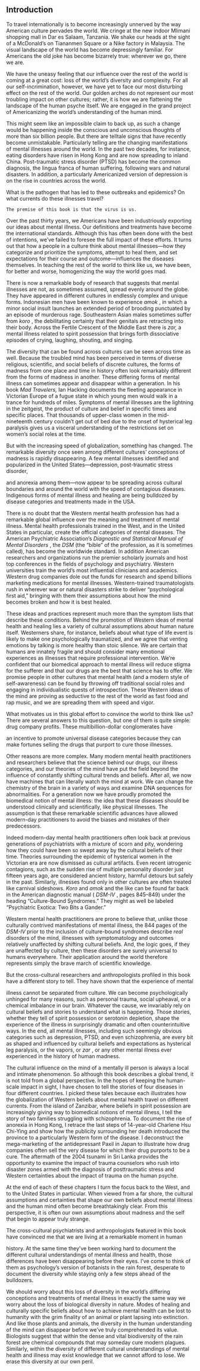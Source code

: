 ## Introduction

To travel internationally is to become increasingly unnerved by the way
American culture pervades the world. We cringe at the new indoor Mlimani
shopping mall in Dar es Salaam, Tanzania. We shake our heads at the sight of
a McDonald’s on Tiananmen Square or a Nike factory in Malaysia. The
visual landscape of the world has become depressingly familiar. For
Americans the old joke has become bizarrely true: wherever we go, there we
are.

We have the uneasy feeling that our influence over the rest of the world is
coming at a great cost: loss of the world’s diversity and complexity. For all
our self-incrimination, however, we have yet to face our most disturbing
effect on the rest of the world. Our golden arches do not represent our most
troubling impact on other cultures; rather, it is how we are flattening the
landscape of the human psyche itself. We are engaged in the grand project of
Americanizing the world’s understanding of the human mind.

This might seem like an impossible claim to back up, as such a change
would be happening inside the conscious and unconscious thoughts of more
than six billion people. But there are telltale signs that have recently become
unmistakable. Particularly telling are the changing manifestations of mental
illnesses around the world. In the past two decades, for instance, eating
disorders have risen in Hong Kong and are now spreading to inland China.
Post-traumatic stress disorder (PTSD) has become the common diagnosis,
the lingua franca of human suffering, following wars and natural disasters. In
addition, a particularly Americanized version of depression is on the rise in
countries across the world.

What is the pathogen that has led to these outbreaks and epidemics? On
what currents do these illnesses travel?

```
The premise of this book is that the virus is us.
```

Over the past thirty years, we Americans have been industriously
exporting our ideas about mental illness. Our definitions and treatments have
become the international standards. Although this has often been done with
the best of intentions, we’ve failed to foresee the full impact of these efforts.
It turns out that how a people in a culture think about mental illnesses—how
they categorize and prioritize the symptoms, attempt to heal them, and set
expectations for their course and outcome—influences the diseases
themselves. In teaching the rest of the world to think like us, we have been,
for better and worse, homogenizing the way the world goes mad.

There is now a remarkable body of research that suggests that mental
illnesses are not, as sometimes assumed, spread evenly around the globe.
They have appeared in different cultures in endlessly complex and unique
forms. Indonesian men have been known to experience _amok_ , in which a
minor social insult launches an extended period of brooding punctuated by an
episode of murderous rage. Southeastern Asian males sometimes suffer from
_koro_ , the debilitating certainty that their genitals are retracting into their
body. Across the Fertile Crescent of the Middle East there is _zar,_ a mental
illness related to spirit possession that brings forth dissociative episodes of
crying, laughing, shouting, and singing.

The diversity that can be found across cultures can be seen across time as
well. Because the troubled mind has been perceived in terms of diverse
religious, scientific, and social beliefs of discrete cultures, the forms of
madness from one place and time in history often look remarkably different
from the forms of madness in another. These differing forms of mental illness
can sometimes appear and disappear within a generation. In his book _Mad
Travelers,_ Ian Hacking documents the fleeting appearance in Victorian
Europe of a fugue state in which young men would walk in a trance for
hundreds of miles. Symptoms of mental illnesses are the lightning in the
zeitgeist, the product of culture and belief in specific times and specific
places. That thousands of upper-class women in the mid-nineteenth century
couldn’t get out of bed due to the onset of hysterical leg paralysis gives us a
visceral understanding of the restrictions set on women’s social roles at the
time.

But with the increasing speed of globalization, something has changed. The
remarkable diversity once seen among different cultures’ conceptions of
madness is rapidly disappearing. A few mental illnesses identified and
popularized in the United States—depression, post-traumatic stress disorder,


and anorexia among them—now appear to be spreading across cultural
boundaries and around the world with the speed of contagious diseases.
Indigenous forms of mental illness and healing are being bulldozed by
disease categories and treatments made in the USA.

There is no doubt that the Western mental health profession has had a
remarkable global influence over the meaning and treatment of mental illness.
Mental health professionals trained in the West, and in the United States in
particular, create the official categories of mental diseases. The American
Psychiatric Association’s _Diagnostic and Statistical Manual of Mental
Disorders_ , the _DSM_ (the “bible” of the profession, as it is sometimes
called), has become the worldwide standard. In addition American
researchers and organizations run the premier scholarly journals and host top
conferences in the fields of psychology and psychiatry. Western universities
train the world’s most influential clinicians and academics. Western drug
companies dole out the funds for research and spend billions marketing
medications for mental illnesses. Western-trained traumatologists rush in
wherever war or natural disasters strike to deliver “psychological first aid,”
bringing with them their assumptions about how the mind becomes broken
and how it is best healed.

These ideas and practices represent much more than the symptom lists that
describe these conditions. Behind the promotion of Western ideas of mental
health and healing lies a variety of cultural assumptions about human nature
itself. Westerners share, for instance, beliefs about what type of life event is
likely to make one psychologically traumatized, and we agree that venting
emotions by talking is more healthy than stoic silence. We are certain that
humans are innately fragile and should consider many emotional experiences
as illnesses that require professional intervention. We’re confident that our
biomedical approach to mental illness will reduce stigma for the sufferer and
that our drugs are the best that science has to offer. We promise people in
other cultures that mental health (and a modern style of self-awareness) can
be found by throwing off traditional social roles and engaging in
individualistic quests of introspection. These Western ideas of the mind are
proving as seductive to the rest of the world as fast food and rap music, and
we are spreading them with speed and vigor.

What motivates us in this global effort to convince the world to think like
us? There are several answers to this question, but one of them is quite
simple: drug company profits. These multibillion-dollar conglomerates have


an incentive to promote universal disease categories because they can make
fortunes selling the drugs that purport to cure those illnesses.

Other reasons are more complex. Many modern mental health practitioners
and researchers believe that the science behind our drugs, our illness
categories, and our theories of the mind have put the field beyond the
influence of constantly shifting cultural trends and beliefs. After all, we now
have machines that can literally watch the mind at work. We can change the
chemistry of the brain in a variety of ways and examine DNA sequences for
abnormalities. For a generation now we have proudly promoted the
biomedical notion of mental illness: the idea that these diseases should be
understood clinically and scientifically, like physical illnesses. The
assumption is that these remarkable scientific advances have allowed
modern-day practitioners to avoid the biases and mistakes of their
predecessors.

Indeed modern-day mental health practitioners often look back at previous
generations of psychiatrists with a mixture of scorn and pity, wondering how
they could have been so swept away by the cultural beliefs of their time.
Theories surrounding the epidemic of hysterical women in the Victorian era
are now dismissed as cultural artifacts. Even recent iatrogenic contagions,
such as the sudden rise of multiple personality disorder just fifteen years ago,
are considered ancient history, harmful detours but safely in the past.
Similarly, illnesses found only in other cultures are often treated like carnival
sideshows. _Koro_ and _amok_ and the like can be found far back in the
American diagnostic manual ( _DSM-IV_ , pages 845–849) under the heading
“Culture-Bound Syndromes.” They might as well be labeled “Psychiatric
Exotica: Two Bits a Gander.”

Western mental health practitioners are prone to believe that, unlike those
culturally contrived manifestations of mental illness, the 844 pages of the
_DSM-IV_ prior to the inclusion of culture-bound syndromes describe _real_
disorders of the mind, illnesses with symptomatology and outcomes
relatively unaffected by shifting cultural beliefs. And, the logic goes, if they
are unaffected by culture, then these disorders are surely universal to humans
everywhere. Their application around the world therefore represents simply
the brave march of scientific knowledge.

But the cross-cultural researchers and anthropologists profiled in this book
have a different story to tell. They have shown that the experience of mental


illness cannot be separated from culture. We can become psychologically
unhinged for many reasons, such as personal trauma, social upheaval, or a
chemical imbalance in our brain. Whatever the cause, we invariably rely on
cultural beliefs and stories to understand what is happening. Those stories,
whether they tell of spirit possession or serotonin depletion, shape the
experience of the illness in surprisingly dramatic and often counterintuitive
ways. In the end, all mental illnesses, including such seemingly obvious
categories such as depression, PTSD, and even schizophrenia, are every bit
as shaped and influenced by cultural beliefs and expectations as hysterical
leg paralysis, or the vapors, or _zar_ , or any other mental illness ever
experienced in the history of human madness.

The cultural influence on the mind of a mentally ill person is always a
local and intimate phenomenon. So although this book describes a global
trend, it is not told from a global perspective. In the hopes of keeping the
human-scale impact in sight, I have chosen to tell the stories of four diseases
in four different countries. I picked these tales because each illustrates how
the globalization of Western beliefs about mental health travel on different
currents. From the island of Zanzibar, where beliefs in spirit possession are
increasingly giving way to biomedical notions of mental illness, I tell the
story of two families struggling with schizophrenia. To document the rise of
anorexia in Hong Kong, I retrace the last steps of 14-year-old Charlene Hsu
Chi-Ying and show how the publicity surrounding her death introduced the
province to a particularly Western form of the disease. I deconstruct the
mega-marketing of the antidepressant Paxil in Japan to illustrate how drug
companies often sell the very disease for which their drug purports to be a
cure. The aftermath of the 2004 tsunami in Sri Lanka provides the opportunity
to examine the impact of trauma counselors who rush into disaster zones
armed with the diagnosis of posttraumatic stress and Western certainties
about the impact of trauma on the human psyche.

At the end of each of these chapters I turn the focus back to the West, and
to the United States in particular. When viewed from a far shore, the cultural
assumptions and certainties that shape our own beliefs about mental illness
and the human mind often become breathtakingly clear. From this
perspective, it is often our own assumptions about madness and the self that
begin to appear truly strange.

The cross-cultural psychiatrists and anthropologists featured in this book
have convinced me that we are living at a remarkable moment in human


history. At the same time they’ve been working hard to document the different
cultural understandings of mental illness and health, those differences have
been disappearing before their eyes. I’ve come to think of them as
psychology’s version of botanists in the rain forest, desperate to document
the diversity while staying only a few steps ahead of the bulldozers.

We should worry about this loss of diversity in the world’s differing
conceptions and treatments of mental illness in exactly the same way we
worry about the loss of biological diversity in nature. Modes of healing and
culturally specific beliefs about how to achieve mental health can be lost to
humanity with the grim finality of an animal or plant lapsing into extinction.
And like those plants and animals, the diversity in the human understanding
of the mind can disappear before we’ve truly comprehended its value.
Biologists suggest that within the dense and vital biodiversity of the rain
forest are chemical compounds that may someday cure modern plagues.
Similarly, within the diversity of different cultural understandings of mental
health and illness may exist knowledge that we cannot afford to lose. We
erase this diversity at our own peril.